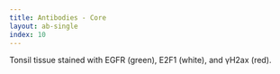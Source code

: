 ```yaml
---
title: Antibodies - Core
layout: ab-single
index: 10
---
```

Tonsil tissue stained with EGFR (green), E2F1 (white), and γH2ax (red).